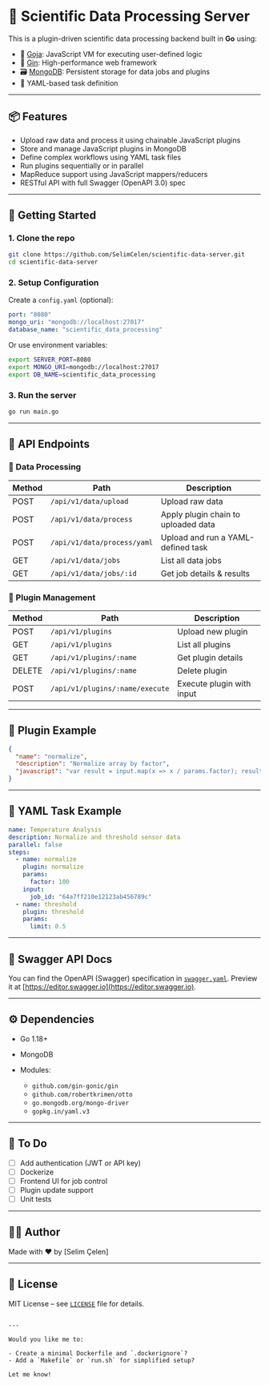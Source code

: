 
# 🔬 Scientific Data Processing Server

This is a plugin-driven scientific data processing backend built in **Go** using:

- 🧠 [Goja](https://github.com/dop251/goja): JavaScript VM for executing user-defined logic
- 🚀 [Gin](https://github.com/gin-gonic/gin): High-performance web framework
- 🗃️ [MongoDB](https://www.mongodb.com/): Persistent storage for data jobs and plugins
- 📜 YAML-based task definition

---

## 📦 Features

- Upload raw data and process it using chainable JavaScript plugins
- Store and manage JavaScript plugins in MongoDB
- Define complex workflows using YAML task files
- Run plugins sequentially or in parallel
- MapReduce support using JavaScript mappers/reducers
- RESTful API with full Swagger (OpenAPI 3.0) spec

---

## 🚀 Getting Started

### 1. Clone the repo

```bash
git clone https://github.com/SelimCelen/scientific-data-server.git
cd scientific-data-server
````

### 2. Setup Configuration

Create a `config.yaml` (optional):

```yaml
port: "8080"
mongo_uri: "mongodb://localhost:27017"
database_name: "scientific_data_processing"
```

Or use environment variables:

```bash
export SERVER_PORT=8080
export MONGO_URI=mongodb://localhost:27017
export DB_NAME=scientific_data_processing
```

### 3. Run the server

```bash
go run main.go
```

---

## 📡 API Endpoints

### 🔄 Data Processing

| Method | Path                        | Description                         |
| ------ | --------------------------- | ----------------------------------- |
| POST   | `/api/v1/data/upload`       | Upload raw data                     |
| POST   | `/api/v1/data/process`      | Apply plugin chain to uploaded data |
| POST   | `/api/v1/data/process/yaml` | Upload and run a YAML-defined task  |
| GET    | `/api/v1/data/jobs`         | List all data jobs                  |
| GET    | `/api/v1/data/jobs/:id`     | Get job details & results           |

### 🧩 Plugin Management

| Method | Path                            | Description               |
| ------ | ------------------------------- | ------------------------- |
| POST   | `/api/v1/plugins`               | Upload new plugin         |
| GET    | `/api/v1/plugins`               | List all plugins          |
| GET    | `/api/v1/plugins/:name`         | Get plugin details        |
| DELETE | `/api/v1/plugins/:name`         | Delete plugin             |
| POST   | `/api/v1/plugins/:name/execute` | Execute plugin with input |

---

## 🧪 Plugin Example

```json
{
  "name": "normalize",
  "description": "Normalize array by factor",
  "javascript": "var result = input.map(x => x / params.factor); result;"
}
```

---

## 📄 YAML Task Example

```yaml
name: Temperature Analysis
description: Normalize and threshold sensor data
parallel: false
steps:
  - name: normalize
    plugin: normalize
    params:
      factor: 100
    input:
      job_id: "64a7ff210e12123ab456789c"
  - name: threshold
    plugin: threshold
    params:
      limit: 0.5
```

---

## 📘 Swagger API Docs

You can find the OpenAPI (Swagger) specification in [`swagger.yaml`](swagger.yaml).
Preview it at [https://editor.swagger.io](https://editor.swagger.io).

---

## ⚙️ Dependencies

* Go 1.18+
* MongoDB
* Modules:

  * `github.com/gin-gonic/gin`
  * `github.com/robertkrimen/otto`
  * `go.mongodb.org/mongo-driver`
  * `gopkg.in/yaml.v3`

---

## 📌 To Do

* [ ] Add authentication (JWT or API key)
* [ ] Dockerize
* [ ] Frontend UI for job control
* [ ] Plugin update support
* [ ] Unit tests

---

## 🧑‍💻 Author

Made with ❤️ by \[Selim Çelen]

---

## 📄 License

MIT License – see [`LICENSE`](LICENSE) file for details.

```

---

Would you like me to:

- Create a minimal Dockerfile and `.dockerignore`?
- Add a `Makefile` or `run.sh` for simplified setup?

Let me know!
```
